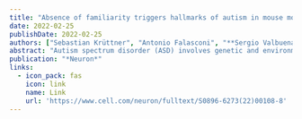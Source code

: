 ```yaml
---
title: "Absence of familiarity triggers hallmarks of autism in mouse model through aberrant tail-of-striatum and prelimbic cortex signaling"
date: 2022-02-25
publishDate: 2022-02-25
authors: ["Sebastian Krüttner", "Antonio Falasconi", "**Sergio Valbuena**", "Ivan Galimberti", "Tewis Bouwmeester", "Silvia Arber", "Pico Caroni"]
abstract: "Autism spectrum disorder (ASD) involves genetic and environmental components. The underlying circuit mechanisms are unclear, but behaviorally, aversion toward unfamiliarity, a hallmark of autism, might be involved. Here, we show that in Shank3ΔC/ΔC ASD model mice, exposure to novel environments lacking familiar features produces long-lasting failure to engage and repetitive behaviors upon re-exposure. Inclusion of familiar features at first context exposure prevented enhanced dopamine transients in tail of striatum (TS) and restored context-specific control of engagement to wild-type levels in Shank3ΔC/ΔC mice. Engagement upon context re-exposure depended on the activity in prelimbic cortex (PreL)-to-TS projection neurons in wild-type mice and was restored in Shank3ΔC/ΔC mice by the chemogenetic activation of PreL→TS projection neurons. Environmental enrichment prevented ASD-like phenotypes by obviating the dependence on PreL→TS activity. Therefore, novel context experience has a key role in triggering ASD-like phenotypes in genetically predisposed mice, and behavioral therapies involving familiarity and enrichment might prevent the emergence of ASD phenotypes."
publication: "*Neuron*"
links:
  - icon_pack: fas
    icon: link
    name: Link
    url: 'https://www.cell.com/neuron/fulltext/S0896-6273(22)00108-8'
---
```

